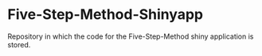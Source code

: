 # Five-Step-Method-Shinyapp
 Repository in which the code for the Five-Step-Method shiny application is stored. 

